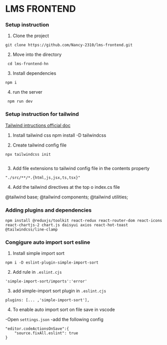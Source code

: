 # LMS FRONTEND


### Setup instruction 

1. Clone the project

```
git clone https://github.com/Nancy-2310/lms-frontend.git

```
2. Move into the directory

```
 cd lms-frontend-hn
```

3. Install dependencies

```
npm i

```
4. run the server

```
 npm run dev

```

### Setup instruction for tailwind

[Tailwind intructions official doc](https://tailwindcss.com/docs/installation)
1. Install tailwind css
npm install -D tailwindcss

2. Create tailwind config file

```
npx tailwindcss init
  
```

3. Add file extensions to tailwind config file in the contents property

```
"./src/**/*.{html,js,jsx,ts,tsx}"

```
4. Add the tailwind directives at the top o index.cs file

@tailwind base;
@tailwind components;
@tailwind utilities;

### Adding plugins and dependencies

```
npm install @reduxjs/toolkit react-redux react-router-dom react-icons react-chartjs-2 chart.js daisyui axios react-hot-toast @tailwindcss/line-clamp

```
### Congigure auto import sort esline
1. Install simple import sort
```
npm i -D eslint-plugin-simple-import-sort

```
2. Add rule in `.eslint.cjs`

```
'simple-import-sort/imports':'error'

```
3. add simple-import sort plugin in `.eslint.cjs`

```
plugins: [... ,'simple-import-sort'],

```
4. To enable auto import sort on file save in vscode

-Open `settings.json`
-add the following config

```
"editor.codeActionsOnSave":{
    "source.fixAll.eslint": true
}

```
